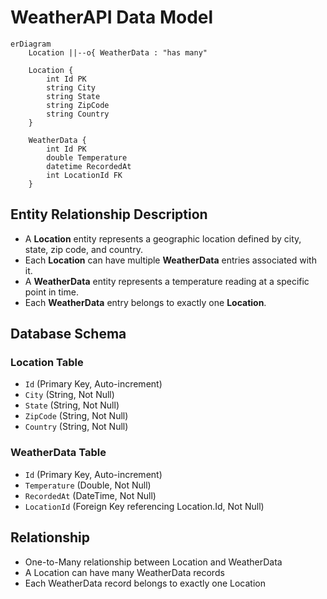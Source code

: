 # WeatherAPI Data Model

```mermaid
erDiagram
    Location ||--o{ WeatherData : "has many"

    Location {
        int Id PK
        string City
        string State
        string ZipCode
        string Country
    }

    WeatherData {
        int Id PK
        double Temperature
        datetime RecordedAt
        int LocationId FK
    }
```

## Entity Relationship Description

- A **Location** entity represents a geographic location defined by city, state, zip code, and country.
- Each **Location** can have multiple **WeatherData** entries associated with it.
- A **WeatherData** entity represents a temperature reading at a specific point in time.
- Each **WeatherData** entry belongs to exactly one **Location**.

## Database Schema

### Location Table
- `Id` (Primary Key, Auto-increment)
- `City` (String, Not Null)
- `State` (String, Not Null)
- `ZipCode` (String, Not Null)
- `Country` (String, Not Null)

### WeatherData Table
- `Id` (Primary Key, Auto-increment)
- `Temperature` (Double, Not Null)
- `RecordedAt` (DateTime, Not Null)
- `LocationId` (Foreign Key referencing Location.Id, Not Null)

## Relationship
- One-to-Many relationship between Location and WeatherData
- A Location can have many WeatherData records
- Each WeatherData record belongs to exactly one Location